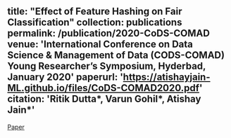 title: "Effect of Feature Hashing on Fair Classification"
collection: publications
permalink: /publication/2020-CoDS-COMAD
venue: 'International Conference on Data Science & Management of Data (CODS-COMAD) Young Researcher’s Symposium, Hyderbad, January 2020'
paperurl: 'https://atishayjain-ML.github.io/files/CoDS-COMAD2020.pdf'
citation: 'Ritik Dutta*, Varun Gohil*, <strong>Atishay Jain*</strong>'
---
[Paper](https://atishayjain-ML.github.io/files/CoDS-COMAD2020.pdf)

